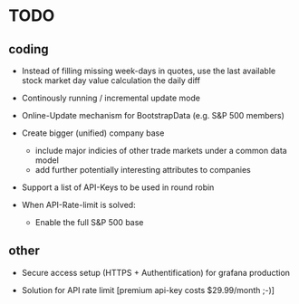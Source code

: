 TODO
=

coding
-
* Instead of filling missing week-days in quotes, use the last available stock market day value calculation the daily diff

* Continously running / incremental update mode

* Online-Update mechanism for BootstrapData (e.g. S&P 500 members)

* Create bigger (unified) company base
    * include major indicies of other trade markets under a common data model
    * add further potentially interesting attributes to companies  

* Support a list of API-Keys to be used in round robin

* When API-Rate-limit is solved:
    * Enable the full S&P 500 base 



other
-
- Secure access setup (HTTPS + Authentification) for grafana production

- Solution for API rate limit [premium api-key costs $29.99/month ;-)]
